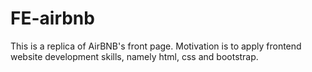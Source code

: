 # FE-airbnb
This is a replica of AirBNB's front page. Motivation is to apply frontend website development skills, namely html, css and bootstrap.

